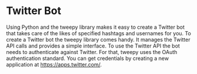 # Twitter Bot
Using Python and the tweepy library makes it easy to create a Twitter bot that takes care of the likes of specified hashtags and usernames for you. 
To create a Twitter bot the tweepy library comes handy. It manages the Twitter API calls and provides a simple interface.
To use the Twitter API the bot needs to authenticate against Twitter. For that, tweepy uses the OAuth authentication standard. You can get credentials by creating a new application at https://apps.twitter.com/.
